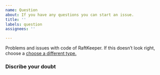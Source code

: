 ```yaml
---
name: Question
about: If you have any questions you can start an issue.
title: ''
labels: question
assignees: ''

---
```


Problems and issues with code of RaftKeeper. If this doesn’t look right, choose a [choose a different type.](https://github.com/JDRaftKeeper/RaftKeeper/issues/new)

<!-- (At least include the following, feel free to add if you have more content) -->

### Discribe your doubt
